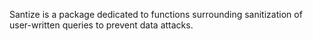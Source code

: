 Santize is a package dedicated to functions surrounding sanitization of user-written queries to prevent data attacks.